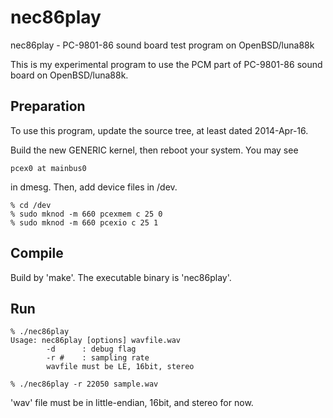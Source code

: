nec86play
=========

nec86play - PC-9801-86 sound board test program on OpenBSD/luna88k

This is my experimental program to use the PCM part of PC-9801-86 sound board on
OpenBSD/luna88k.

Preparation
-----------
To use this program, update the source tree, at least dated 2014-Apr-16.

Build the new GENERIC kernel, then reboot your system.  You may see
```
pcex0 at mainbus0
```
in dmesg.  Then, add device files in /dev.
```
% cd /dev
% sudo mknod -m 660 pcexmem c 25 0
% sudo mknod -m 660 pcexio c 25 1
```

Compile
-------

Build by 'make'.  The executable binary is 'nec86play'.

Run
---
```
% ./nec86play
Usage: nec86play [options] wavfile.wav
        -d      : debug flag
        -r #    : sampling rate
        wavfile must be LE, 16bit, stereo

% ./nec86play -r 22050 sample.wav
```
'wav' file must be in little-endian, 16bit, and stereo for now.
